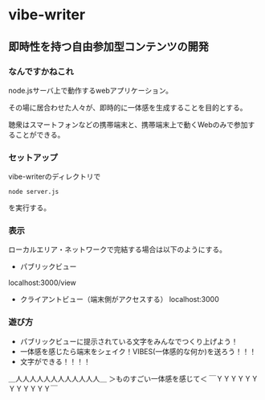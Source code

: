 # vibe-writer
## 即時性を持つ自由参加型コンテンツの開発
### なんですかねこれ
node.jsサーバ上で動作するwebアプリケーション。

その場に居合わせた人々が、即時的に一体感を生成することを目的とする。

聴衆はスマートフォンなどの携帯端末と、携帯端末上で動くWebのみで参加することができる。

### セットアップ
vibe-writerのディレクトリで

`node server.js`

を実行する。

### 表示
ローカルエリア・ネットワークで完結する場合は以下のようにする。

* パブリックビュー

localhost:3000/view

* クライアントビュー（端末側がアクセスする）
localhost:3000

### 遊び方
* パブリックビューに提示されている文字をみんなでつくり上げよう！
* 一体感を感じたら端末をシェイク！VIBES(一体感的な何か)を送ろう！！！
* 文字ができる！！！！

＿人人人人人人人人人人人人＿
＞ものすごい一体感を感じて＜
￣ＹＹＹＹＹＹＹＹＹＹＹＹ￣
